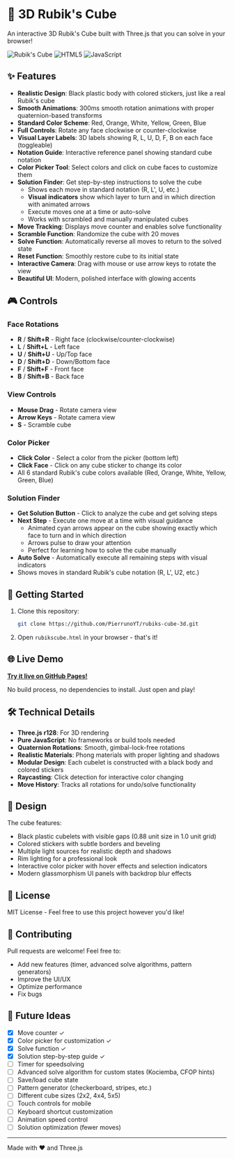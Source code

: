 # 🎲 3D Rubik's Cube

An interactive 3D Rubik's Cube built with Three.js that you can solve in your browser!

![Rubik's Cube](https://img.shields.io/badge/Three.js-r128-blue)
![HTML5](https://img.shields.io/badge/HTML5-E34F26?logo=html5&logoColor=white)
![JavaScript](https://img.shields.io/badge/JavaScript-F7DF1E?logo=javascript&logoColor=black)

## ✨ Features

- **Realistic Design**: Black plastic body with colored stickers, just like a real Rubik's cube
- **Smooth Animations**: 300ms smooth rotation animations with proper quaternion-based transforms
- **Standard Color Scheme**: Red, Orange, White, Yellow, Green, Blue
- **Full Controls**: Rotate any face clockwise or counter-clockwise
- **Visual Layer Labels**: 3D labels showing R, L, U, D, F, B on each face (toggleable)
- **Notation Guide**: Interactive reference panel showing standard cube notation
- **Color Picker Tool**: Select colors and click on cube faces to customize them
- **Solution Finder**: Get step-by-step instructions to solve the cube
  - Shows each move in standard notation (R, L', U, etc.)
  - **Visual indicators** show which layer to turn and in which direction with animated arrows
  - Execute moves one at a time or auto-solve
  - Works with scrambled and manually manipulated cubes
- **Move Tracking**: Displays move counter and enables solve functionality
- **Scramble Function**: Randomize the cube with 20 moves
- **Solve Function**: Automatically reverse all moves to return to the solved state
- **Reset Function**: Smoothly restore cube to its initial state
- **Interactive Camera**: Drag with mouse or use arrow keys to rotate the view
- **Beautiful UI**: Modern, polished interface with glowing accents

## 🎮 Controls

### Face Rotations
- **R** / **Shift+R** - Right face (clockwise/counter-clockwise)
- **L** / **Shift+L** - Left face
- **U** / **Shift+U** - Up/Top face
- **D** / **Shift+D** - Down/Bottom face
- **F** / **Shift+F** - Front face
- **B** / **Shift+B** - Back face

### View Controls
- **Mouse Drag** - Rotate camera view
- **Arrow Keys** - Rotate camera view
- **S** - Scramble cube

### Color Picker
- **Click Color** - Select a color from the picker (bottom left)
- **Click Face** - Click on any cube sticker to change its color
- All 6 standard Rubik's cube colors available (Red, Orange, White, Yellow, Green, Blue)

### Solution Finder
- **Get Solution Button** - Click to analyze the cube and get solving steps
- **Next Step** - Execute one move at a time with visual guidance
  - Animated cyan arrows appear on the cube showing exactly which face to turn and in which direction
  - Arrows pulse to draw your attention
  - Perfect for learning how to solve the cube manually
- **Auto Solve** - Automatically execute all remaining steps with visual indicators
- Shows moves in standard Rubik's cube notation (R, L', U2, etc.)

## 🚀 Getting Started

1. Clone this repository:
   ```bash
   git clone https://github.com/PierrunoYT/rubiks-cube-3d.git
   ```

2. Open `rubikscube.html` in your browser - that's it!

## 🌐 Live Demo

**[Try it live on GitHub Pages!](https://pierrunoyt.github.io/rubiks-cube-3d/rubikscube.html)**

No build process, no dependencies to install. Just open and play!

## 🛠️ Technical Details

- **Three.js r128**: For 3D rendering
- **Pure JavaScript**: No frameworks or build tools needed
- **Quaternion Rotations**: Smooth, gimbal-lock-free rotations
- **Realistic Materials**: Phong materials with proper lighting and shadows
- **Modular Design**: Each cubelet is constructed with a black body and colored stickers
- **Raycasting**: Click detection for interactive color changing
- **Move History**: Tracks all rotations for undo/solve functionality

## 🎨 Design

The cube features:
- Black plastic cubelets with visible gaps (0.88 unit size in 1.0 unit grid)
- Colored stickers with subtle borders and beveling
- Multiple light sources for realistic depth and shadows
- Rim lighting for a professional look
- Interactive color picker with hover effects and selection indicators
- Modern glassmorphism UI panels with backdrop blur effects

## 📝 License

MIT License - Feel free to use this project however you'd like!

## 🤝 Contributing

Pull requests are welcome! Feel free to:
- Add new features (timer, advanced solve algorithms, pattern generators)
- Improve the UI/UX
- Optimize performance
- Fix bugs

## 🎯 Future Ideas

- [x] Move counter ✓
- [x] Color picker for customization ✓
- [x] Solve function ✓
- [x] Solution step-by-step guide ✓
- [ ] Timer for speedsolving
- [ ] Advanced solve algorithm for custom states (Kociemba, CFOP hints)
- [ ] Save/load cube state
- [ ] Pattern generator (checkerboard, stripes, etc.)
- [ ] Different cube sizes (2x2, 4x4, 5x5)
- [ ] Touch controls for mobile
- [ ] Keyboard shortcut customization
- [ ] Animation speed control
- [ ] Solution optimization (fewer moves)

---

Made with ❤️ and Three.js

